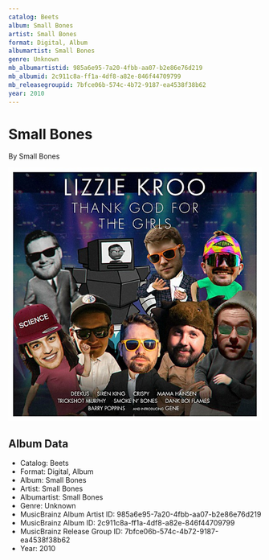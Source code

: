 ```yaml
---
catalog: Beets
album: Small Bones
artist: Small Bones
format: Digital, Album
albumartist: Small Bones
genre: Unknown
mb_albumartistid: 985a6e95-7a20-4fbb-aa07-b2e86e76d219
mb_albumid: 2c911c8a-ff1a-4df8-a82e-846f44709799
mb_releasegroupid: 7bfce06b-574c-4b72-9187-ea4538f38b62
year: 2010
---
```


# Small Bones

By Small Bones

![](../../assets/beetscovers/Small_Bones-Small_Bones.jpg)

## Album Data

- Catalog: Beets
- Format: Digital, Album
- Album: Small Bones
- Artist: Small Bones
- Albumartist: Small Bones
- Genre: Unknown
- MusicBrainz Album Artist ID: 985a6e95-7a20-4fbb-aa07-b2e86e76d219
- MusicBrainz Album ID: 2c911c8a-ff1a-4df8-a82e-846f44709799
- MusicBrainz Release Group ID: 7bfce06b-574c-4b72-9187-ea4538f38b62
- Year: 2010


